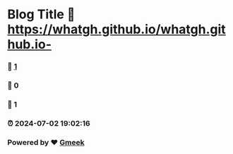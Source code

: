 # Blog Title :link: https://whatgh.github.io/whatgh.github.io- 
### :page_facing_up: [1](https://whatgh.github.io/whatgh.github.io-/tag.html) 
### :speech_balloon: 0 
### :hibiscus: 1 
### :alarm_clock: 2024-07-02 19:02:16 
### Powered by :heart: [Gmeek](https://github.com/Meekdai/Gmeek)
